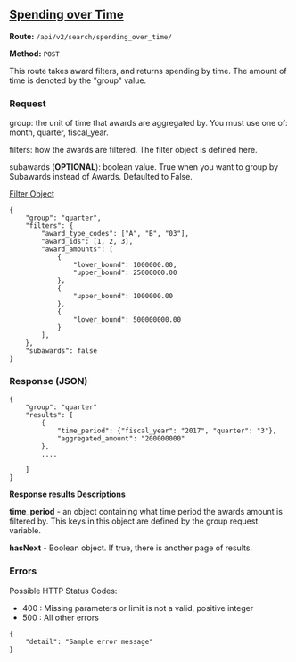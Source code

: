 ## [Spending over Time](#spending-over-time)
**Route:** `/api/v2/search/spending_over_time/`

**Method:** `POST`

This route takes award filters, and returns spending by time.  The amount of time is denoted by the "group" value.

### Request
group: the unit of time that awards are aggregated by.  You must use one of: month, quarter, fiscal_year.

filters: how the awards are filtered.  The filter object is defined here.

subawards (**OPTIONAL**): boolean value.  True when you want to group by Subawards instead of Awards.  Defaulted to False.

[Filter Object](../search_filters.md)

```
{
    "group": "quarter",
    "filters": {
        "award_type_codes": ["A", "B", "03"],
        "award_ids": [1, 2, 3],
        "award_amounts": [
            {
                "lower_bound": 1000000.00,
                "upper_bound": 25000000.00
            },
            {
                "upper_bound": 1000000.00
            },
            {
                "lower_bound": 500000000.00
            }
        ],
    },
    "subawards": false
}
```


### Response (JSON)

```
{
    "group": "quarter"
    "results": [
        {
            "time_period": {"fiscal_year": "2017", "quarter": "3"},
            "aggregated_amount": "200000000"
        },
        ....

    ]
}
```

**Response results Descriptions**

**time_period** - an object containing what time period the awards amount is filtered by.  This keys in this object are defined by the group request variable.

**hasNext** - Boolean object. If true, there is another page of results.


### Errors
Possible HTTP Status Codes:
* 400 : Missing parameters or limit is not a valid, positive integer
* 500 : All other errors

```
{
    "detail": "Sample error message"
}
```

